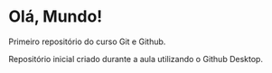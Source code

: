 # Olá, Mundo!
 Primeiro repositório do curso Git e Github.
 
 Repositório inicial criado durante a aula utilizando o Github Desktop.
